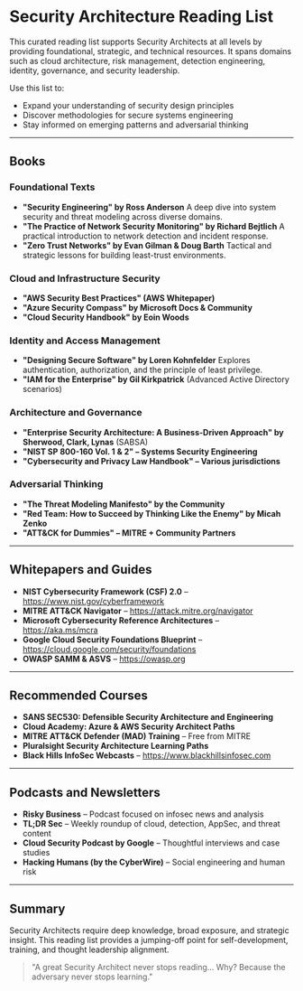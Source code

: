 # Security Architecture Reading List

This curated reading list supports Security Architects at all levels by providing foundational, strategic, and technical resources. It spans domains such as cloud architecture, risk management, detection engineering, identity, governance, and security leadership.

Use this list to:
- Expand your understanding of security design principles
- Discover methodologies for secure systems engineering
- Stay informed on emerging patterns and adversarial thinking

---

## Books

### Foundational Texts
- **"Security Engineering" by Ross Anderson**
  A deep dive into system security and threat modeling across diverse domains.
- **"The Practice of Network Security Monitoring" by Richard Bejtlich**
  A practical introduction to network detection and incident response.
- **"Zero Trust Networks" by Evan Gilman & Doug Barth**
  Tactical and strategic lessons for building least-trust environments.

### Cloud and Infrastructure Security
- **"AWS Security Best Practices" (AWS Whitepaper)**
- **"Azure Security Compass" by Microsoft Docs & Community**
- **"Cloud Security Handbook" by Eoin Woods**

### Identity and Access Management
- **"Designing Secure Software" by Loren Kohnfelder**
  Explores authentication, authorization, and the principle of least privilege.
- **"IAM for the Enterprise" by Gil Kirkpatrick** (Advanced Active Directory scenarios)

### Architecture and Governance
- **"Enterprise Security Architecture: A Business-Driven Approach" by Sherwood, Clark, Lynas** (SABSA)
- **"NIST SP 800-160 Vol. 1 & 2" – Systems Security Engineering**
- **"Cybersecurity and Privacy Law Handbook" – Various jurisdictions**

### Adversarial Thinking
- **"The Threat Modeling Manifesto" by the Community**
- **"Red Team: How to Succeed by Thinking Like the Enemy" by Micah Zenko**
- **"ATT&CK for Dummies" – MITRE + Community Partners**

---

## Whitepapers and Guides
- **NIST Cybersecurity Framework (CSF) 2.0** – https://www.nist.gov/cyberframework
- **MITRE ATT&CK Navigator** – https://attack.mitre.org/navigator
- **Microsoft Cybersecurity Reference Architectures** – https://aka.ms/mcra
- **Google Cloud Security Foundations Blueprint** – https://cloud.google.com/security/foundations
- **OWASP SAMM & ASVS** – https://owasp.org

---

## Recommended Courses
- **SANS SEC530: Defensible Security Architecture and Engineering**
- **Cloud Academy: Azure & AWS Security Architect Paths**
- **MITRE ATT&CK Defender (MAD) Training** – Free from MITRE
- **Pluralsight Security Architecture Learning Paths**
- **Black Hills InfoSec Webcasts** – https://www.blackhillsinfosec.com

---

## Podcasts and Newsletters
- **Risky Business** – Podcast focused on infosec news and analysis
- **TL;DR Sec** – Weekly roundup of cloud, detection, AppSec, and threat content
- **Cloud Security Podcast by Google** – Thoughtful interviews and case studies
- **Hacking Humans (by the CyberWire)** – Social engineering and human risk

---

## Summary
Security Architects require deep knowledge, broad exposure, and strategic insight. This reading list provides a jumping-off point for self-development, training, and thought leadership alignment.

> "A great Security Architect never stops reading... Why? Because the adversary never stops learning."

